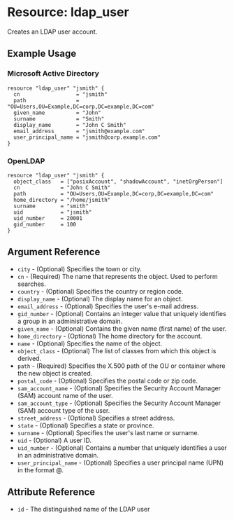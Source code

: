# Resource: ldap_user

Creates an LDAP user account. 

## Example Usage

### Microsoft Active Directory
```hcl
resource "ldap_user" "jsmith" {
  cn                  = "jsmith"
  path                = "OU=Users,OU=Example,DC=corp,DC=example,DC=com"
  given_name          = "John"
  surname             = "Smith"
  display_name        = "John C Smith"
  email_address       = "jsmith@example.com"
  user_principal_name = "jsmith@corp.example.com"
}
```

### OpenLDAP
```hcl
resource "ldap_user" "jsmith" {
  object_class   = ["posixAccount", "shadowAccount", "inetOrgPerson"]
  cn             = "John C Smith"
  path           = "OU=Users,OU=Example,DC=corp,DC=example,DC=com"
  home_directory = "/home/jsmith"
  surname        = "smith"
  uid            = "jsmith"
  uid_number     = 20001
  gid_number     = 100
}
```

## Argument Reference

* `city` - (Optional) Specifies the town or city.
* `cn` - (Required) The name that represents the object. Used to perform searches.
* `country` - (Optional) Specifies the country or region code.
* `display_name` - (Optional) The display name for an object.
* `email_address` - (Optional) Specifies the user's e-mail address.
* `gid_number` - (Optional) Contains an integer value that uniquely identifies a group in an administrative domain.
* `given_name` - (Optional) Contains the given name (first name) of the user.
* `home_directory` - (Optional) The home directory for the account.
* `name` - (Optional) Specifies the name of the object.
* `object_class` - (Optional) The list of classes from which this object is derived.
* `path` - (Required) Specifies the X.500 path of the OU or container where the new object is created.
* `postal_code` - (Optional) Specifies the postal code or zip code.
* `sam_account_name` - (Optional) Specifies the Security Account Manager (SAM) account name of the user.
* `sam_account_type` - (Optional) Specifies the Security Account Manager (SAM) account type of the user.
* `street_address` - (Optional) Specifies a street address.
* `state` - (Optional) Specifies a state or province.
* `surname` - (Optional) Specifies the user's last name or surname.
* `uid` - (Optional) A user ID.
* `uid_number` - (Optional) Contains a number that uniquely identifies a user in an administrative domain.
* `user_principal_name` - (Optional) Specifies a user principal name (UPN) in the format <USER>@<DNS-domain-name>.

## Attribute Reference

* `id` - The distinguished name of the LDAP user
